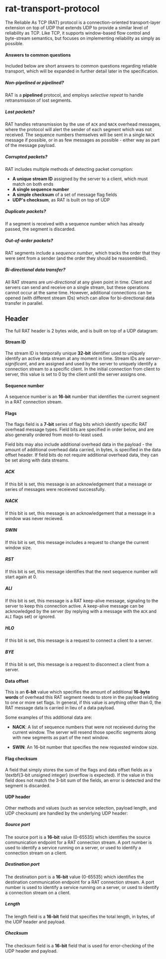 # rat-transport-protocol
The Reliable As TCP (RAT) protocol is a connection-oriented transport-layer extension on top of UDP that extends UDP to provide a similar level of reliability as TCP. Like TCP, it supports window-based flow control and byte-stream semantics, but focuses on implementing reliability as simply as possible.

#### Answers to common questions
Included below are short answers to common questions regarding reliable transport, which will be expanded in further detail later in the specification.
##### Non-pipelined or pipelined?
RAT is a **pipelined** protocol, and employs _selective repeat_ to handle retransmission of lost segments.
##### Lost packets?
RAT handles retransmission by the use of `ACK` and `NACK` overhead messages, where the protocol will alert the sender of each segment which was not received. The sequence numbers themselves will be sent in a single `NACK` message if possible, or in as few messages as possible - either way as part of the message payload.
##### Corrupted packets?
RAT includes multiple methods of detecting packet corruption:
 * **A unique stream ID** assigned by the server to a client, which must match on both ends
 * **A single sequence number**
 * **A simple checksum** of a set of message flag fields
 * **UDP's checksum**, as RAT is built on top of UDP
##### Duplicate packets?
If a segment is received with a sequence number which has already passed, the segment is discarded.
##### Out-of-order packets?
RAT segments include a _sequence number_, which tracks the order that they were sent from a sender (and the order they should be reassembled).
##### Bi-directional data transfer?
All RAT streams are _uni-directional_ at any given point in time. Client and servers can send and receive on a single stream, but these operations cannot occur at the same time. However, additional connections can be opened (with different stream IDs) which can allow for bi-directional data transfer in parallel.
## Header
The full RAT header is 2 bytes wide, and is built on top of a UDP datagram:
<IMG1 HERE>
#### Stream ID
The stream ID is temporally unique **32-bit** identifier used to uniquely identify an active data stream at any moment in time. Stream IDs are *server-significant*, and are assigned and used by the server to uniquely identify a connection stream to a specific client. In the initial connection from client to server, this value is set to 0 by the client until the server assigns one.
#### Sequence number
A sequence number is an **16-bit** number that identifies the current segment in a RAT connection stream.
#### Flags
The flags field is a **7-bit** series of flag bits which identify specific RAT overhead message types. Field bits are specified in order below, and are also generally ordered from most-to-least used.

Field bits may also include additional overhead data in the payload - the amount of additional overhead data carried, in bytes, is specified in the data offset header. If field bits do not require additional overhead data, they can be set along with data streams.
##### ACK
If this bit is set, this message is an acknowledgement that a message or series of messages were receieved successfully.
##### NACK
If this bit is set, this message is an acknowledgement that a message in a window was never recieved.
##### SWIN
If this bit is set, this message includes a request to change the current window size.
##### RST
If this bit is set, this message identifies that the next sequence number will start again at 0.
##### ALI
If this bit is set, this message is a RAT keep-alive message, signaling to the server to keep this connection active. A keep-alive message can be acknowledged by the server (by replying with a message with the `ACK` and `ALI` flags set) or ignored.
##### HLO
If this bit is set, this message is a request to connect a client to a server.
##### BYE
If this bit is set, this message is a request to disconnect a client from a server.

#### Data offset
This is an **6-bit** value which specifies the amount of additional **16-byte words** of overhead this RAT segment needs to store in the payload relating to one or more set flags. In general, if this value is anything other than 0, the RAT message data is carried in lieu of a data payload.

Some examples of this additional data are:

 * **NACK**: A list of sequence numbers that were not receieved during the current window. The server will resend those specific segments along with new segments as part of the next window.

 * **SWIN**: An 16-bit number that specifies the new requested window size.

#### Flag checksum
A field that simply stores the sum of the flags and data offset fields as a \textbf{3-bit unsigned integer} (overflow is expected). If the value in this field does not match the 3-bit sum of the fields, an error is detected and the segment is discarded.

#### UDP header
Other methods and values (such as service selection, payload length, and UDP checksum) are handled by the underlying UDP header:

##### Source port
The source port is a **16-bit** value (0-65535) which identifies the source communication endpoint for a RAT connection stream. A port number is used to identify a service running on a server, or used to identify a connection stream on a client.

##### Destination port
The destination port is a **16-bit** value (0-65535) which identifies the destination communication endpoint for a RAT connection stream. A port number is used to identify a service running on a server, or used to identify a connection stream on a client.

##### Length
The length field is a **16-bit** field that specifies the total length, in bytes, of the UDP header and payload.

##### Checksum
The checksum field is a **16-bit** field that is used for error-checking of the UDP header and payload.

